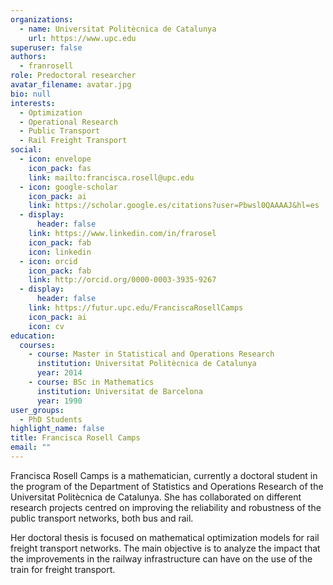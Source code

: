 ```yaml
---
organizations:
  - name: Universitat Politècnica de Catalunya
    url: https://www.upc.edu
superuser: false
authors:
  - franrosell
role: Predoctoral researcher
avatar_filename: avatar.jpg
bio: null
interests:
  - Optimization
  - Operational Research
  - Public Transport
  - Rail Freight Transport
social:
  - icon: envelope
    icon_pack: fas
    link: mailto:francisca.rosell@upc.edu
  - icon: google-scholar
    icon_pack: ai
    link: https://scholar.google.es/citations?user=Pbwsl0QAAAAJ&hl=es
  - display:
      header: false
    link: https://www.linkedin.com/in/frarosel
    icon_pack: fab
    icon: linkedin
  - icon: orcid
    icon_pack: fab
    link: http://orcid.org/0000-0003-3935-9267
  - display:
      header: false
    link: https://futur.upc.edu/FranciscaRosellCamps
    icon_pack: ai
    icon: cv
education:
  courses:
    - course: Master in Statistical and Operations Research
      institution: Universitat Politècnica de Catalunya
      year: 2014
    - course: BSc in Mathematics
      institution: Universitat de Barcelona
      year: 1990
user_groups:
  - PhD Students
highlight_name: false
title: Francisca Rosell Camps
email: ""
---
```

Francisca Rosell Camps is a mathematician, currently a doctoral student in the program of the Department of Statistics and Operations Research of the Universitat Politècnica de Catalunya. She has collaborated on different research projects centred on improving the reliability and robustness of the public transport networks, both bus and rail.

Her doctoral thesis is focused on mathematical optimization models for rail freight transport networks. The main objective is to analyze the impact that the improvements in the railway infrastructure can have on the use of the train for freight transport.